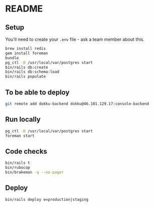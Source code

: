 # README

## Setup

You'll need to create your `.env` file - ask a team member about this.

```sh
brew install redis
gem install foreman
bundle
pg_ctl -D /usr/local/var/postgres start
bin/rails db:create
bin/rails db:schema:load
bin/rails populate
```

## To be able to deploy

```sh
git remote add dokku-backend dokku@46.101.129.17:console-backend
```

## Run locally

```sh
pg_ctl -D /usr/local/var/postgres start
foreman start
```

## Code checks

```sh
bin/rails t
bin/rubocop
bin/brakeman -q --no-pager
```

## Deploy

```sh
bin/rails deploy e=production|staging
```
